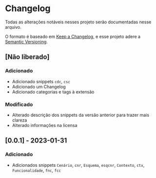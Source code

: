 # Changelog

Todas as alterações notáveis  nesses projeto serão documentadas nesse arquivo.

O formato é baseado em [Keep a Changelog](https://keepachangelog.com/en/1.0.0/),
e esse projeto adere a [Semantic Versioning](https://semver.org/spec/v2.0.0.html).

## [Não liberado]

### Adicionado  

- Adicionado snippets `cdc`, `csc`
- Adicionado um Changelog
- Adicionado categorias e tags à extensão

### Modificado

- Alterado descrição dos snippets da versão anterior para trazer mais clareza
- Alterado informações na licensa

## [0.0.1] - 2023-01-31

### Adicionado

- Adicionados snippets `Cenário`, `cnr`, `Esquema`, `esqcnr`, `Contexto`, `ctx`, `Funcionalidade`, `fnc`, `fcc`

